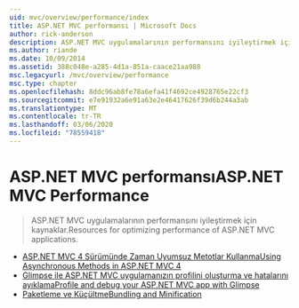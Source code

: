```yaml
---
uid: mvc/overview/performance/index
title: ASP.NET MVC performansı | Microsoft Docs
author: rick-anderson
description: ASP.NET MVC uygulamalarının performansını iyileştirmek için kaynaklar.
ms.author: riande
ms.date: 10/09/2014
ms.assetid: 388c048e-a285-4d1a-851a-caace21aa988
msc.legacyurl: /mvc/overview/performance
msc.type: chapter
ms.openlocfilehash: 8ddc96ab8fe78a6efa41f4692ce4928765e22cf3
ms.sourcegitcommit: e7e91932a6e91a63e2e46417626f39d6b244a3ab
ms.translationtype: MT
ms.contentlocale: tr-TR
ms.lasthandoff: 03/06/2020
ms.locfileid: "78559418"
---
```

# <a name="aspnet-mvc-performance"></a><span data-ttu-id="60696-103">ASP.NET MVC performansı</span><span class="sxs-lookup"><span data-stu-id="60696-103">ASP.NET MVC Performance</span></span>

> <span data-ttu-id="60696-104">ASP.NET MVC uygulamalarının performansını iyileştirmek için kaynaklar.</span><span class="sxs-lookup"><span data-stu-id="60696-104">Resources for optimizing performance of ASP.NET MVC applications.</span></span>

- [<span data-ttu-id="60696-105">ASP.NET MVC 4 Sürümünde Zaman Uyumsuz Metotlar Kullanma</span><span class="sxs-lookup"><span data-stu-id="60696-105">Using Asynchronous Methods in ASP.NET MVC 4</span></span>](using-asynchronous-methods-in-aspnet-mvc-4.md)
- [<span data-ttu-id="60696-106">Glimpse ile ASP.NET MVC uygulamanızın profilini oluşturma ve hatalarını ayıklama</span><span class="sxs-lookup"><span data-stu-id="60696-106">Profile and debug your ASP.NET MVC app with Glimpse</span></span>](profile-and-debug-your-aspnet-mvc-app-with-glimpse.md)
- [<span data-ttu-id="60696-107">Paketleme ve Küçültme</span><span class="sxs-lookup"><span data-stu-id="60696-107">Bundling and Minification</span></span>](bundling-and-minification.md)
